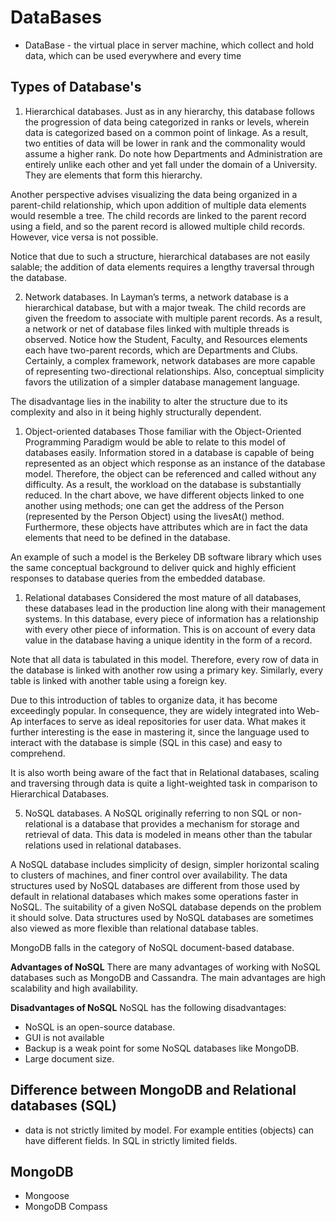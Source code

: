 # DataBases
* DataBase - the virtual place in server machine, which collect and hold data, which can be used everywhere and every time

## Types of Database's
1. Hierarchical databases.
Just as in any hierarchy, this database follows the progression of data being categorized in ranks or levels, wherein data is categorized based on a common point of linkage. As a result, two entities of data will be lower in rank and the commonality would assume a higher rank.
Do note how Departments and Administration are entirely unlike each other and yet fall under the domain of a University. They are elements that form this hierarchy. 

Another perspective advises visualizing the data being organized in a parent-child relationship, which upon addition of multiple data elements would resemble a tree. The child records are linked to the parent record using a field, and so the parent record is allowed multiple child records. However, vice versa is not possible. 

Notice that due to such a structure, hierarchical databases are not easily salable; the addition of data elements requires a lengthy traversal through the database. 

2. Network databases.
In Layman’s terms, a network database is a hierarchical database, but with a major tweak. The child records are given the freedom to associate with multiple parent records. As a result, a network or net of database files linked with multiple threads is observed. Notice how the Student, Faculty, and Resources elements each have two-parent records, which are Departments and Clubs. 
Certainly, a complex framework, network databases are more capable of representing two-directional relationships. Also, conceptual simplicity favors the utilization of a simpler database management language. 

The disadvantage lies in the inability to alter the structure due to its complexity and also in it being highly structurally dependent. 

1. Object-oriented databases
Those familiar with the Object-Oriented Programming Paradigm would be able to relate to this model of databases easily. Information stored in a database is capable of being represented as an object which response as an instance of the database model. Therefore, the object can be referenced and called without any difficulty. As a result, the workload on the database is substantially reduced. 
In the chart above, we have different objects linked to one another using methods; one can get the address of the Person (represented by the Person Object) using the livesAt() method. Furthermore, these objects have attributes which are in fact the data elements that need to be defined in the database. 

An example of such a model is the Berkeley DB software library which uses the same conceptual background to deliver quick and highly efficient responses to database queries from the embedded database. 

1. Relational databases
Considered the most mature of all databases, these databases lead in the production line along with their management systems. In this database, every piece of information has a relationship with every other piece of information. This is on account of every data value in the database having a unique identity in the form of a record. 

Note that all data is tabulated in this model. Therefore, every row of data in the database is linked with another row using a primary key. Similarly, every table is linked with another table using a foreign key. 

Due to this introduction of tables to organize data, it has become exceedingly popular. In consequence, they are widely integrated into Web-Ap interfaces to serve as ideal repositories for user data. What makes it further interesting is the ease in mastering it, since the language used to interact with the database is simple (SQL in this case) and easy to comprehend. 

It is also worth being aware of the fact that in Relational databases, scaling and traversing through data is quite a light-weighted task in comparison to Hierarchical Databases. 

5. NoSQL databases.
A NoSQL originally referring to non SQL or non-relational is a database that provides a mechanism for storage and retrieval of data. This data is modeled in means other than the tabular relations used in relational databases. 

A NoSQL database includes simplicity of design, simpler horizontal scaling to clusters of machines, and finer control over availability. The data structures used by NoSQL databases are different from those used by default in relational databases which makes some operations faster in NoSQL. The suitability of a given NoSQL database depends on the problem it should solve. Data structures used by NoSQL databases are sometimes also viewed as more flexible than relational database tables. 

MongoDB falls in the category of NoSQL document-based database. 

**Advantages of NoSQL**
There are many advantages of working with NoSQL databases such as MongoDB and Cassandra. The main advantages are high scalability and high availability. 

**Disadvantages of NoSQL** 
NoSQL has the following disadvantages:  
- NoSQL is an open-source database.
- GUI is not available
- Backup is a weak point for some NoSQL databases like MongoDB.
- Large document size. 


## Difference between MongoDB and Relational databases (SQL)
- data is not strictly limited by model. For example entities (objects) can have different fields. In SQL in strictly limited fields.

## MongoDB 
- Mongoose
- MongoDB Compass 